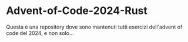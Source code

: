 # Advent-of-Code-2024-Rust
Questa è una repository dove sono mantenuti tutti esercizi dell'advent of code del 2024, e non solo...
